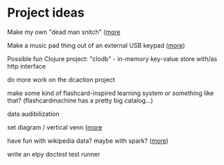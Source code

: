# Project ideas

Make my own "dead man snitch" ([more](projects/dead_man_snitch.md)

Make a music pad thing out of an external USB keypad ([more](projects/keypad_music.md))

Possible fun Clojure project: "clodb" - in-memory key-value store with/as http interface

do more work on the dcaction project

make some kind of flashcard-inspired learning system or something like that? (flashcardmachine has a pretty big catalog...)

data audibilization

set diagram / vertical venn ([more](tabular_plots.md)

have fun with wikipedia data? maybe with spark? ([more](wikipedia.md))

write an elpy doctest test runner
